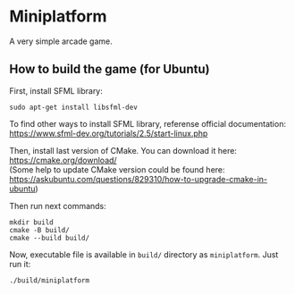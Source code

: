 # Miniplatform

A very simple arcade game.

## How to build the game (for Ubuntu)

First, install SFML library:
```shell script
sudo apt-get install libsfml-dev
```
To find other ways to install SFML library, referense official documentation:  \
https://www.sfml-dev.org/tutorials/2.5/start-linux.php

Then, install last version of CMake. You can download it here:
https://cmake.org/download/  \
(Some help to update CMake version could be found here:\
https://askubuntu.com/questions/829310/how-to-upgrade-cmake-in-ubuntu)

Then run next commands:
```shell script
mkdir build
cmake -B build/
cmake --build build/
```

Now, executable file is available in `build/` directory as `miniplatform`.
Just run it:
```shell script
./build/miniplatform
```
